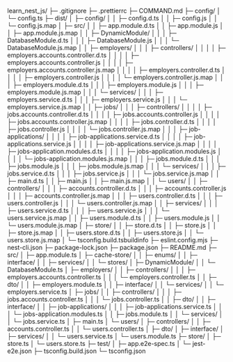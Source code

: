 learn_nest_js/
├─ .gitignore
├─ .prettierrc
├─ COMMAND.md
├─ config/
│  └─ config.ts
├─ dist/
│  ├─ config/
│  │  ├─ config.d.ts
│  │  ├─ config.js
│  │  └─ config.js.map
│  ├─ src/
│  │  ├─ app.module.d.ts
│  │  ├─ app.module.js
│  │  ├─ app.module.js.map
│  │  ├─ DynamicModule/
│  │  │  ├─ DatabaseModule.d.ts
│  │  │  ├─ DatabaseModule.js
│  │  │  └─ DatabaseModule.js.map
│  │  ├─ employers/
│  │  │  ├─ controllers/
│  │  │  │  ├─ employers.accounts.controller.d.ts
│  │  │  │  ├─ employers.accounts.controller.js
│  │  │  │  ├─ employers.accounts.controller.js.map
│  │  │  │  ├─ employers.controller.d.ts
│  │  │  │  ├─ employers.controller.js
│  │  │  │  └─ employers.controller.js.map
│  │  │  ├─ employers.module.d.ts
│  │  │  ├─ employers.module.js
│  │  │  ├─ employers.module.js.map
│  │  │  └─ services/
│  │  │     ├─ employers.service.d.ts
│  │  │     ├─ employers.service.js
│  │  │     └─ employers.service.js.map
│  │  ├─ jobs/
│  │  │  ├─ controllers/
│  │  │  │  ├─ jobs.accounts.controller.d.ts
│  │  │  │  ├─ jobs.accounts.controller.js
│  │  │  │  ├─ jobs.accounts.controller.js.map
│  │  │  │  ├─ jobs.controller.d.ts
│  │  │  │  ├─ jobs.controller.js
│  │  │  │  └─ jobs.controller.js.map
│  │  │  ├─ job-applications/
│  │  │  │  ├─ job-applications.service.d.ts
│  │  │  │  ├─ job-applications.service.js
│  │  │  │  ├─ job-applications.service.js.map
│  │  │  │  ├─ jobs-application.modules.d.ts
│  │  │  │  ├─ jobs-application.modules.js
│  │  │  │  └─ jobs-application.modules.js.map
│  │  │  ├─ jobs.module.d.ts
│  │  │  ├─ jobs.module.js
│  │  │  ├─ jobs.module.js.map
│  │  │  └─ services/
│  │  │     ├─ jobs.service.d.ts
│  │  │     ├─ jobs.service.js
│  │  │     └─ jobs.service.js.map
│  │  ├─ main.d.ts
│  │  ├─ main.js
│  │  ├─ main.js.map
│  │  └─ users/
│  │     ├─ controllers/
│  │     │  ├─ accounts.controller.d.ts
│  │     │  ├─ accounts.controller.js
│  │     │  ├─ accounts.controller.js.map
│  │     │  ├─ users.controller.d.ts
│  │     │  ├─ users.controller.js
│  │     │  └─ users.controller.js.map
│  │     ├─ services/
│  │     │  ├─ users.service.d.ts
│  │     │  ├─ users.service.js
│  │     │  └─ users.service.js.map
│  │     ├─ users.module.d.ts
│  │     ├─ users.module.js
│  │     └─ users.module.js.map
│  ├─ store/
│  │  ├─ store.d.ts
│  │  ├─ store.js
│  │  ├─ store.js.map
│  │  ├─ users.store.d.ts
│  │  ├─ users.store.js
│  │  └─ users.store.js.map
│  └─ tsconfig.build.tsbuildinfo
├─ eslint.config.mjs
├─ nest-cli.json
├─ package-lock.json
├─ package.json
├─ README.md
├─ src/
│  ├─ app.module.ts
│  ├─ cache-store/
│  │  ├─ enums/
│  │  ├─ interface/
│  │  ├─ services/
│  │  └─ stores/
│  ├─ DynamicModule/
│  │  └─ DatabaseModule.ts
│  ├─ employers/
│  │  ├─ controllers/
│  │  │  ├─ employers.accounts.controller.ts
│  │  │  └─ employers.controller.ts
│  │  ├─ dto/
│  │  ├─ employers.module.ts
│  │  ├─ interface/
│  │  └─ services/
│  │     └─ employers.service.ts
│  ├─ jobs/
│  │  ├─ controllers/
│  │  │  ├─ jobs.accounts.controller.ts
│  │  │  └─ jobs.controller.ts
│  │  ├─ dto/
│  │  ├─ interface/
│  │  ├─ job-applications/
│  │  │  ├─ job-applications.service.ts
│  │  │  └─ jobs-application.modules.ts
│  │  ├─ jobs.module.ts
│  │  └─ services/
│  │     └─ jobs.service.ts
│  ├─ main.ts
│  └─ users/
│     ├─ controllers/
│     │  ├─ accounts.controller.ts
│     │  └─ users.controller.ts
│     ├─ dto/
│     ├─ interface/
│     ├─ services/
│     │  └─ users.service.ts
│     └─ users.module.ts
├─ store/
│  ├─ store.ts
│  └─ users.store.ts
├─ test/
│  ├─ app.e2e-spec.ts
│  └─ jest-e2e.json
├─ tsconfig.build.json
└─ tsconfig.json

